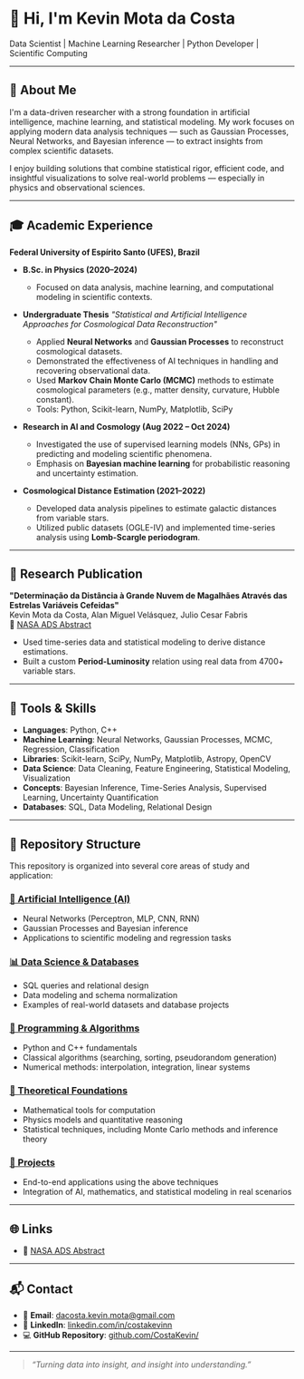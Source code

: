 # 👋 Hi, I'm Kevin Mota da Costa

Data Scientist | Machine Learning Researcher | Python Developer | Scientific Computing

---

## 📌 About Me

I'm a data-driven researcher with a strong foundation in artificial intelligence, machine learning, and statistical modeling. My work focuses on applying modern data analysis techniques — such as Gaussian Processes, Neural Networks, and Bayesian inference — to extract insights from complex scientific datasets.

I enjoy building solutions that combine statistical rigor, efficient code, and insightful visualizations to solve real-world problems — especially in physics and observational sciences.

---

## 🎓 Academic Experience

**Federal University of Espírito Santo (UFES), Brazil**

* **B.Sc. in Physics (2020–2024)**

  * Focused on data analysis, machine learning, and computational modeling in scientific contexts.

* **Undergraduate Thesis**
  *"Statistical and Artificial Intelligence Approaches for Cosmological Data Reconstruction"*

  * Applied **Neural Networks** and **Gaussian Processes** to reconstruct cosmological datasets.
  * Demonstrated the effectiveness of AI techniques in handling and recovering observational data.
  * Used **Markov Chain Monte Carlo (MCMC)** methods to estimate cosmological parameters (e.g., matter density, curvature, Hubble constant).
  * Tools: Python, Scikit-learn, NumPy, Matplotlib, SciPy

* **Research in AI and Cosmology (Aug 2022 – Oct 2024)**

  * Investigated the use of supervised learning models (NNs, GPs) in predicting and modeling scientific phenomena.
  * Emphasis on **Bayesian machine learning** for probabilistic reasoning and uncertainty estimation.

* **Cosmological Distance Estimation (2021–2022)**

  * Developed data analysis pipelines to estimate galactic distances from variable stars.
  * Utilized public datasets (OGLE-IV) and implemented time-series analysis using **Lomb-Scargle periodogram**.

---

## 📄 Research Publication

**"Determinação da Distância à Grande Nuvem de Magalhães Através das Estrelas Variáveis Cefeidas"**  
Kevin Mota da Costa, Alan Miguel Velásquez, Julio Cesar Fabris  
📄 [NASA ADS Abstract](https://ui.adsabs.harvard.edu/abs/2023arXiv231104470M/abstract) 


* Used time-series data and statistical modeling to derive distance estimations.
* Built a custom **Period-Luminosity** relation using real data from 4700+ variable stars.

---

## 💼 Tools & Skills

* **Languages**: Python, C++
* **Machine Learning**: Neural Networks, Gaussian Processes, MCMC, Regression, Classification
* **Libraries**: Scikit-learn, SciPy, NumPy, Matplotlib, Astropy, OpenCV
* **Data Science**: Data Cleaning, Feature Engineering, Statistical Modeling, Visualization
* **Concepts**: Bayesian Inference, Time-Series Analysis, Supervised Learning, Uncertainty Quantification
* **Databases**: SQL, Data Modeling, Relational Design

---

## 📁 Repository Structure

This repository is organized into several core areas of study and application:

<h3 id="ai"> <a href="https://github.com/CostaKevin/CostaKevin.github.io/tree/main/artificial_intelligence">🧠 Artificial Intelligence (AI)</a></h3>

* Neural Networks (Perceptron, MLP, CNN, RNN)
* Gaussian Processes and Bayesian inference
* Applications to scientific modeling and regression tasks


<h3 id="ai"> <a href="https://github.com/CostaKevin/CostaKevin.github.io/tree/main/database">📊 Data Science & Databases</a></h3>

* SQL queries and relational design
* Data modeling and schema normalization
* Examples of real-world datasets and database projects


<h3 id="ai"> <a href="https://github.com/CostaKevin/CostaKevin.github.io/tree/main/programming">💪 Programming & Algorithms</a></h3>

* Python and C++ fundamentals
* Classical algorithms (searching, sorting, pseudorandom generation)
* Numerical methods: interpolation, integration, linear systems


<h3 id="ai"> <a href="https://github.com/CostaKevin/CostaKevin.github.io/tree/main/theoretical_foundations">📘 Theoretical Foundations</a></h3>

* Mathematical tools for computation
* Physics models and quantitative reasoning
* Statistical techniques, including Monte Carlo methods and inference theory


<h3 id="ai"> <a href="https://github.com/CostaKevin/CostaKevin.github.io/blob/main/featured_projects/README.md">🧪 Projects</a></h3>

* End-to-end applications using the above techniques
* Integration of AI, mathematics, and statistical modeling in real scenarios

---

## 🌐 Links

- 🔗 [NASA ADS Abstract](https://ui.adsabs.harvard.edu/abs/2023arXiv231104470M/abstract)  

---

## 📬 Contact

- 📧 **Email**: dacosta.kevin.mota@gmail.com  
- 💼 **LinkedIn**: [linkedin.com/in/costakevinn](https://www.linkedin.com/in/costakevinn/)  
- 💻 **GitHub Repository**: [github.com/CostaKevin/](https://github.com/CostaKevin/)

---

> *“Turning data into insight, and insight into understanding.”*
